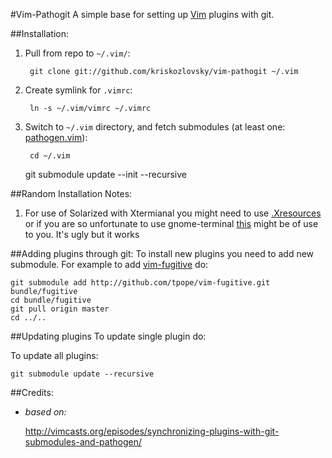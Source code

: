 #Vim-Pathogit
A simple base for setting up [Vim][] plugins with git.

##Installation:

1. Pull from repo to `~/.vim/`:

        git clone git://github.com/kriskozlovsky/vim-pathogit ~/.vim
    
2. Create symlink for `.vimrc`:

        ln -s ~/.vim/vimrc ~/.vimrc
    
3. Switch to `~/.vim` directory, and fetch submodules (at least one: [pathogen.vim][]):

        cd ~/.vim
	git submodule update --init --recursive

##Random Installation Notes:

1. For use of Solarized with Xtermianal you might need to use [.Xresources][]
or if you are so unfortunate to use gnome-terminal [this][solarized-gnome] might be of use to you. It's ugly but it works

##Adding plugins through git: 
To install new plugins you need to add new submodule.
For example to add [vim-fugitive][] do: 

    git submodule add http://github.com/tpope/vim-fugitive.git bundle/fugitive
    cd bundle/fugitive
    git pull origin master
    cd ../..

##Updating plugins
To update single plugin do:

To update all plugins: 

    git submodule update --recursive

##Credits:
* *based on:*

    http://vimcasts.org/episodes/synchronizing-plugins-with-git-submodules-and-pathogen/

[pathogen.vim]: https://github.com/tpope/vim-pathogen   "pathogen.vim by Tim Pope"
[Vim]:          http://www.vim.org                      "Vi Improved"
[vim-fugitive]: https://github.com/tpope/vim-fugitive   "fugitive.vim by Tim Pope"
[.Xresources]: https://github.com/solarized/xresources  "Solarized: .Xresources"
[solarized-gnome]: https://github.com/sigurdga/gnome-terminal-colors-solarized.git "Solarized theme for gnome-terminal"
